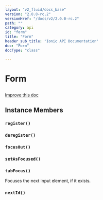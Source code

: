 ```yaml
---
layout: "v2_fluid/docs_base"
version: "2.0.0-rc.2"
versionHref: "/docs/v2/2.0.0-rc.2"
path: ""
category: api
id: "form"
title: "Form"
header_sub_title: "Ionic API Documentation"
doc: "Form"
docType: "class"

---
```










<h1 class="api-title">
<a class="anchor" name="form" href="#form"></a>

Form





</h1>

<a class="improve-v2-docs" href="http://github.com/driftyco/ionic/edit/master/src/util/form.ts#L0">
Improve this doc
</a>










<!-- @usage tag -->


<!-- @property tags -->



<!-- instance methods on the class -->

<h2><a class="anchor" name="instance-members" href="#instance-members"></a>Instance Members</h2>

<div id="register"></div>

<h3>
<a class="anchor" name="register" href="#register"></a>
<code>register()</code>
  

</h3>












<div id="deregister"></div>

<h3>
<a class="anchor" name="deregister" href="#deregister"></a>
<code>deregister()</code>
  

</h3>












<div id="focusOut"></div>

<h3>
<a class="anchor" name="focusOut" href="#focusOut"></a>
<code>focusOut()</code>
  

</h3>












<div id="setAsFocused"></div>

<h3>
<a class="anchor" name="setAsFocused" href="#setAsFocused"></a>
<code>setAsFocused()</code>
  

</h3>












<div id="tabFocus"></div>

<h3>
<a class="anchor" name="tabFocus" href="#tabFocus"></a>
<code>tabFocus()</code>
  

</h3>

Focuses the next input element, if it exists.











<div id="nextId"></div>

<h3>
<a class="anchor" name="nextId" href="#nextId"></a>
<code>nextId()</code>
  

</h3>















<!-- related link --><!-- end content block -->


<!-- end body block -->


